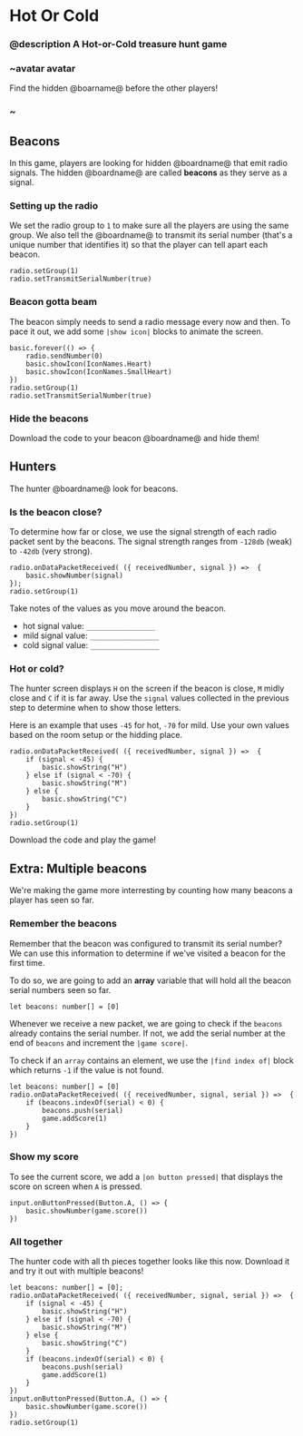 # Hot Or Cold

### @description A Hot-or-Cold treasure hunt game

### ~avatar avatar

Find the hidden @boarname@ before the other players!

### ~

## Beacons

In this game, players are looking for hidden @boardname@ that emit radio signals. 
The hidden @boardname@ are called **beacons** as they serve as a signal.

### Setting up the radio

We set the radio group to ``1`` to make sure all the players are using the same group. 
We also tell the @boardname@ to transmit its serial number (that's a unique number that identifies it)
so that the player can tell apart each beacon.

```block
radio.setGroup(1)
radio.setTransmitSerialNumber(true)
```

### Beacon gotta beam

The beacon simply needs to send a radio message every now and then. To pace it out, 
we add some ``|show icon|`` blocks to animate the screen.

```blocks
basic.forever(() => {
    radio.sendNumber(0)
    basic.showIcon(IconNames.Heart)
    basic.showIcon(IconNames.SmallHeart)
})
radio.setGroup(1)
radio.setTransmitSerialNumber(true)
```

### Hide the beacons

Download the code to your beacon @boardname@ and hide them!

## Hunters

The hunter @boardname@ look for beacons. 

### Is the beacon close?

To determine how far or close, we use the signal strength of each radio packet sent by the beacons. The signal
strength ranges from ``-128db`` (weak) to ``-42db`` (very strong). 

```blocks
radio.onDataPacketReceived( ({ receivedNumber, signal }) =>  {
    basic.showNumber(signal)
});
radio.setGroup(1)
```

Take notes of the values as you move around the beacon.

* hot signal value: ``_________________``
* mild signal value: ``_________________``
* cold signal value: ``_________________``

### Hot or cold?

The hunter screen displays ``H`` on the screen if the beacon is close, ``M`` midly close and ``C`` if it is far away. Use the ``signal`` values collected in the previous step to determine when to show those letters.

Here is an example that uses ``-45`` for hot, ``-70`` for mild. Use your own values based on the room setup or the hidding place.

```blocks
radio.onDataPacketReceived( ({ receivedNumber, signal }) =>  {
    if (signal < -45) {
        basic.showString("H")
    } else if (signal < -70) {
        basic.showString("M")
    } else {
        basic.showString("C")
    }
})
radio.setGroup(1)
```

Download the code and play the game!

## Extra: Multiple beacons

We're making the game more interresting by counting how many beacons a player has seen so far.

### Remember the beacons

Remember that the beacon was configured to transmit its serial number? We can use this information
to determine if we've visited a beacon for the first time.

To do so, we are going to add an **array** variable that will hold all the beacon serial numbers seen so far.

```block
let beacons: number[] = [0]
```

Whenever we receive a new packet, we are going to check if the ``beacons`` already 
contains the serial number. If not, we add the serial number at the end of ``beacons`` and increment the ``|game score|``.

To check if an ``array`` contains an element, we use the ``|find index of|`` block which returns ``-1``
if the value is not found.

```blocks
let beacons: number[] = [0]
radio.onDataPacketReceived( ({ receivedNumber, signal, serial }) =>  {
    if (beacons.indexOf(serial) < 0) {
        beacons.push(serial)
        game.addScore(1)
    }
})
```

### Show my score

To see the current score, we add a ``|on button pressed|`` that displays the score on screen when ``A`` is pressed.

```block
input.onButtonPressed(Button.A, () => {
    basic.showNumber(game.score())
})
``` 

### All together

The hunter code with all th pieces together looks like this now. Download it and try it out with multiple beacons!

```blocks
let beacons: number[] = [0];
radio.onDataPacketReceived( ({ receivedNumber, signal, serial }) =>  {
    if (signal < -45) {
        basic.showString("H")
    } else if (signal < -70) {
        basic.showString("M")
    } else {
        basic.showString("C")
    }
    if (beacons.indexOf(serial) < 0) {
        beacons.push(serial)
        game.addScore(1)
    }
})
input.onButtonPressed(Button.A, () => {
    basic.showNumber(game.score())
})
radio.setGroup(1)
```